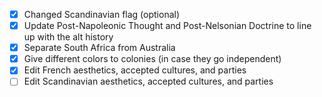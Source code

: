 - [X] Changed Scandinavian flag (optional)
- [X] Update Post-Napoleonic Thought and Post-Nelsonian Doctrine to line up with the alt history
- [X] Separate South Africa from Australia
- [X] Give different colors to colonies (in case they go independent)
- [X] Edit French aesthetics, accepted cultures, and parties
- [ ] Edit Scandinavian aesthetics, accepted cultures, and parties